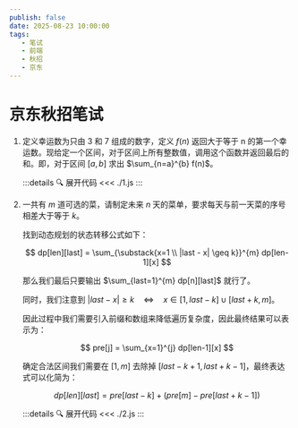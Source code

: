```yaml
---
publish: false
date: 2025-08-23 10:00:00
tags:
   - 笔试
   - 前端
   - 秋招
   - 京东
---
```


# 京东秋招笔试

1. 定义幸运数为只由 $3$ 和 $7$ 组成的数字，定义 $f(n)$ 返回大于等于 n 的第一个幸运数。现给定一个区间，对于区间上所有整数值，调用这个函数并返回最后的和。即，对于区间 $[a, b]$ 求出 $\sum_{n=a}^{b} f(n)$。

   :::details 🔍 展开代码
   <<< ./1.js
   :::

2. 一共有 $m$ 道可选的菜，请制定未来 $n$ 天的菜单，要求每天与前一天菜的序号相差大于等于 $k$。

   找到动态规划的状态转移公式如下：

   $$
   dp[len][last] = \sum_{\substack{x=1 \\ |last - x| \geq k}}^{m} dp[len-1][x]
   $$

   那么我们最后只要输出 $\sum_{last=1}^{m} dp[n][last]$ 就行了。

   同时，我们注意到 $|last - x| \geq k \quad \Leftrightarrow \quad x \in [1,last-k] \cup [last+k, m]$。

   因此过程中我们需要引入前缀和数组来降低遍历复杂度，因此最终结果可以表示为：

   $$
   pre[j] = \sum_{x=1}^{j} dp[len-1][x]
   $$

   确定合法区间我们需要在 $[1,m]$ 去除掉 $[last-k+1,last+k-1]$，最终表达式可以化简为：

   $$
   dp[len][last] = pre[last-k] + (pre[m] - pre[last+k-1])
   $$


   :::details 🔍 展开代码
   <<< ./2.js
   :::